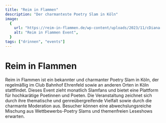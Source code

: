 ```yaml
---
title: "Reim in Flammen"
description: "Der charmanteste Poetry Slam in Köln"
image:
  {
    url: "https://reim-in-flammen.de/wp-content/uploads/2023/11/cDiana-Lim_Reim-in-Flammen-24-10-202319-300x225.jpg",
    alt: "Reim in Flammen Event",
  }
tags: ["drinnen", "events"]
---
```


# Reim in Flammen

Reim in Flammen ist ein bekannter und charmanter Poetry Slam in Köln, der regelmäßig im Club Bahnhof Ehrenfeld sowie an anderen Orten in Köln stattfindet. Dieses Event zieht monatlich Slamfans und bietet eine Plattform für hochkarätige Poetinnen und Poeten. Die Veranstaltung zeichnet sich durch ihre thematische und genreübergreifende Vielfalt sowie durch die charmante Moderation aus. Besucher können eine abwechslungsreiche Mischung aus Wettbewerbs-Poetry Slams und themenfreien Leseshows erwarten.
